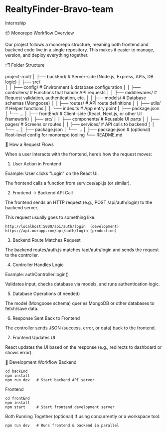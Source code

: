 # RealtyFinder-Bravo-team
Internship



📦 Monorepo Workflow Overview

Our project follows a monorepo structure, meaning both frontend and backend code live in a single repository.
This makes it easier to manage, version, and deploy everything together.

🗂 Folder Structure

project-root/
│
├── backEnd/        # Server-side (Node.js, Express, APIs, DB logic)
│   ├── src/        
│   │   ├── config/        # Environment & database configuration
│   │   ├── controllers/   # Functions that handle API requests
│   │   ├── middlewares/   # Request validation, authentication, etc.
│   │   ├── models/        # Database schemas (Mongoose)
│   │   ├── routes/        # API route definitions
│   │   ├── utils/         # Helper functions
│   │   └── index.ts       # App entry point
│   ├── package.json
│   └── ...
│
├── frontEnd/       # Client-side (React, Next.js, or other UI framework)
│   ├── src/
│   │   ├── components/    # Reusable UI parts
│   │   ├── pages/         # Screens or routes
│   │   ├── services/      # API calls to backend
│   │   └── ...
│   ├── package.json
│   └── ...
│
├── package.json    # (optional) Root-level config for monorepo tooling
└── README.md



🔄 How a Request Flows

When a user interacts with the frontend, here’s how the request moves:

1. User Action in Frontend

Example: User clicks "Login" on the React UI.

The frontend calls a function from services/api.js (or similar).

2. Frontend → Backend API Call

The frontend sends an HTTP request (e.g., POST /api/auth/login) to the backend server.

This request usually goes to something like:


    http://localhost:5000/api/auth/login  (development)
    https://api.ourapp.com/api/auth/login (production)


3. Backend Route Matches Request

The backend routes/auth.js matches /api/auth/login and sends the request to the controller.

4. Controller Handles Logic

Example: authController.login()

Validates input, checks database via models, and runs authentication logic.

5. Database Operations (if needed)

The model (Mongoose schema) queries MongoDB or other databases to fetch/save data.

6. Response Sent Back to Frontend

The controller sends JSON (success, error, or data) back to the frontend.

7. Frontend Updates UI

React updates the UI based on the response (e.g., redirects to dashboard or shows error).




🚀 Development Workflow
Backend

    cd backEnd
    npm install
    npm run dev   # Start backend API server


Frontend

    cd frontEnd
    npm install
    npm start     # Start frontend development server


Both Running Together (optional)
If using concurrently or a workspace tool:


    npm run dev   # Runs frontend & backend in parallel
